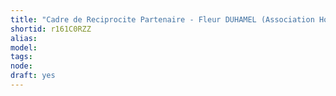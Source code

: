 ```yaml
---
title: "Cadre de Reciprocite Partenaire - Fleur DUHAMEL (Association Horizons)"
shortid: r161C0RZZ
alias:
model:
tags:
node:
draft: yes
---
```

